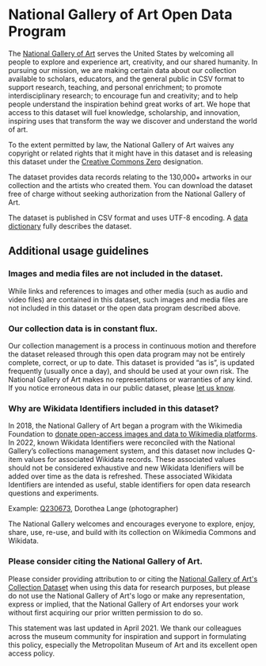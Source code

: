 # National Gallery of Art Open Data Program

The [National Gallery of Art](https://www.nga.gov) serves the United States by welcoming all people to explore and experience art, creativity, and our shared humanity. In pursuing our mission, we are making certain data about our collection available to scholars, educators, and the general public in CSV format to support research, teaching, and personal enrichment; to promote interdisciplinary research; to encourage fun and creativity; and to help people understand the inspiration behind great works of art. We hope that access to this dataset will fuel knowledge, scholarship, and innovation, inspiring uses that transform the way we discover and understand the world of art.

To the extent permitted by law, the National Gallery of Art waives any copyright or related rights that it might have in this dataset and is releasing this dataset under the [Creative Commons Zero](https://creativecommons.org/publicdomain/zero/1.0/) designation.

The dataset provides data records relating to the 130,000+ artworks in our collection and the artists who created them.  You can download the dataset free of charge without seeking authorization from the National Gallery of Art.  

The dataset is published in CSV format and uses UTF-8 encoding.  A [data dictionary](https://github.com/NationalGalleryOfArt/opendata/blob/master/documentation) fully describes the dataset.

## Additional usage guidelines

### Images and media files are not included in the dataset.

While links and references to images and other media (such as audio and video files) are contained in this dataset, such images and media files are not included in this dataset or the open data program described above.  

### Our collection data is in constant flux.

Our collection management is a process in continuous motion and therefore the dataset released through this open data program may not be entirely complete, correct, or up to date. This dataset is provided “as is”, is updated frequently (usually once a day), and should be used at your own risk. The National Gallery of Art makes no representations or warranties of any kind. If you notice erroneous data in our public dataset, please [let us know](https://www.nga.gov/contact-us/ask-a-question.html).

### Why are Wikidata Identifiers included in this dataset?

In 2018, the National Gallery of Art began a program with the Wikimedia Foundation to [donate open-access images and data to Wikimedia platforms](https://www.nga.gov/open-access-images/wikimedia-commons-wikidata.html). In 2022, known Wikidata Identifiers were reconciled with the National Gallery’s collections management system, and this dataset now includes Q-item values for associated Wikidata records. These associated values should not be considered exhaustive and new Wikidata Idenifiers will be added over time as the data is refreshed. These associated Wikidata Identifiers are intended as useful, stable identifiers for open data research questions and experiments.

Example: [Q230673](https://www.wikidata.org/wiki/Q230673), Dorothea Lange (photographer)

The National Gallery welcomes and encourages everyone to explore, enjoy, share, use, re-use, and build with its collection on Wikimedia Commons and Wikidata.

### Please consider citing the National Gallery of Art.

Please consider providing attribution to or citing the [National Gallery of Art's Collection Dataset](https://github.com/NationalGalleryOfArt/opendata) when using this data for research purposes, but please do not use the National Gallery of Art's logo or make any representation, express or implied, that the National Gallery of Art endorses your work without first acquiring our prior written permission to do so.

This statement was last updated in April 2021. We thank our colleagues across the museum community for inspiration and support in formulating this policy, especially the Metropolitan Museum of Art and its excellent open access policy. 


